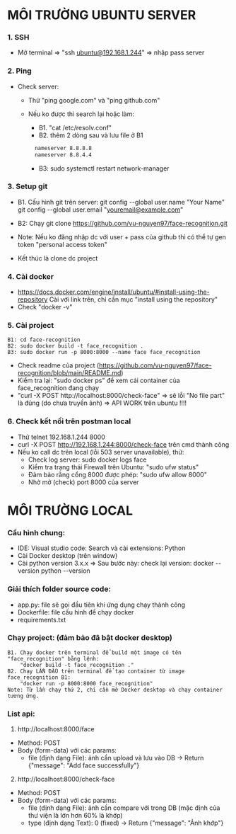 # MÔI TRƯỜNG UBUNTU SERVER

### 1. SSH

- Mở terminal => "ssh ubuntu@192.168.1.244" => nhập pass server

### 2. Ping

- Check server:

  - Thử "ping google.com" và "ping github.com"
  - Nếu ko được thì search lại hoặc làm:

    - B1. "cat /etc/resolv.conf"
    - B2. thêm 2 dòng sau và lưu file ở B1

    ```sh
      nameserver 8.8.8.8
      nameserver 8.8.4.4
    ```

    - B3: sudo systemctl restart network-manager

### 3. Setup git

- B1. Cấu hình git trên server:
  git config --global user.name "Your Name"
  git config --global user.email "youremail@example.com"
- B2: Chạy
  git clone https://github.com/vu-nguyen97/face-recognition.git

- Note: Nếu ko đăng nhập dc với user + pass của github thì có thể tự gen token "personal access token"
- Kết thúc là clone dc project

### 4. Cài docker

- https://docs.docker.com/engine/install/ubuntu/#install-using-the-repository
  Cài với link trên, chỉ cần mục "install using the repository"
- Check "docker -v"

### 5. Cài project

    B1: cd face-recognition
    B2: sudo docker build -t face_recognition .
    B3: sudo docker run -p 8000:8000 --name face face_recognition

- Check readme của project (https://github.com/vu-nguyen97/face-recognition/blob/main/README.md)
- Kiểm tra lại: "sudo docker ps" để xem cái container của face_recognition đang chạy
- "curl -X POST http://localhost:8000/check-face" => sẽ lỗi "No file part" là đúng (do chưa truyền ảnh) => API WORK trên ubuntu !!!!

### 6. Check kết nối trên postman local

- Thử telnet 192.168.1.244 8000
- curl -X POST http://192.168.1.244:8000/check-face trên cmd thành công
- Nếu ko call dc trên local (lỗi 503 server unavailable), thử:
  - Check log server: sudo docker logs face
  - Kiểm tra trạng thái Firewall trên Ubuntu: "sudo ufw status"
  - Đảm bảo rằng cổng 8000 được phép: "sudo ufw allow 8000"
  - Nhờ mở (check) port 8000 của server

# MÔI TRƯỜNG LOCAL

### Cấu hình chung:

- IDE: Visual studio code: Search và cài extensions: Python
- Cài Docker desktop (trên window)
- Cài python version 3.x.x
  => Sau bước này: check lại version:
  docker --version
  python --version

### Giải thích folder source code:

- app.py: file sẽ gọi đầu tiên khi ứng dụng chạy thành công
- Dockerfile: file cấu hình để chạy docker
- requirements.txt

### Chạy project: (đảm bảo đã bật docker desktop)

    B1. Chạy docker trên terminal để build một image có tên "face_recognition" bằng lệnh:
    	"docker build -t face_recognition ."
    B2. Chạy LẦN ĐẦU trên terminal để tạo container từ image face_recognition B1:
    	"docker run -p 8000:8000 face_recognition"
    Note: Từ lần chạy thứ 2, chỉ cần mở Docker desktop và chạy container tương ứng.

### List api:

1. http://localhost:8000/face

- Method: POST
- Body (form-data) với các params:
  - file (định dạng File): ảnh cần upload và lưu vào DB
    -> Return {"message": "Add face successfully"}

2. http://localhost:8000/check-face

- Method: POST
- Body (form-data) với các params:
  - file (định dạng File): ảnh cần compare với trong DB (mặc định của thư viện là lớn hơn 60% là khớp)
  - type (định dạng Text): 0 (fixed)
    -> Return {"message": "Ảnh khớp"}
